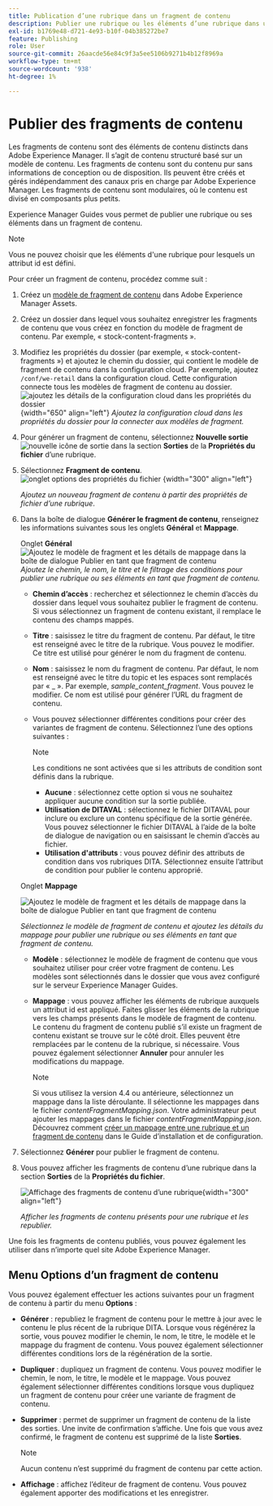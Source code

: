```yaml
---
title: Publication d’une rubrique dans un fragment de contenu
description: Publier une rubrique ou les éléments d’une rubrique dans un fragment de contenu dans AEM Guides.  Découvrez comment afficher les fragments de contenu présents pour une rubrique et les republier.
exl-id: b1769e48-d721-4e93-b10f-04b385272be7
feature: Publishing
role: User
source-git-commit: 26aacde56e84c9f3a5ee5106b9271b4b12f8969a
workflow-type: tm+mt
source-wordcount: '938'
ht-degree: 1%

---
```


# Publier des fragments de contenu

Les fragments de contenu sont des éléments de contenu distincts dans Adobe Experience Manager. Il s’agit de contenu structuré basé sur un modèle de contenu. Les fragments de contenu sont du contenu pur sans informations de conception ou de disposition. Ils peuvent être créés et gérés indépendamment des canaux pris en charge par Adobe Experience Manager. Les fragments de contenu sont modulaires, où le contenu est divisé en composants plus petits.

Experience Manager Guides vous permet de publier une rubrique ou ses éléments dans un fragment de contenu.

>[!NOTE]
>
>Vous ne pouvez choisir que les éléments d&#39;une rubrique pour lesquels un attribut id est défini.


Pour créer un fragment de contenu, procédez comme suit :

1. Créez un [modèle de fragment de contenu](https://experienceleague.adobe.com/docs/experience-manager-65/assets/content-fragments/content-fragments-models.html?lang=fr) dans Adobe Experience Manager Assets.
1. Créez un dossier dans lequel vous souhaitez enregistrer les fragments de contenu que vous créez en fonction du modèle de fragment de contenu. Par exemple, « stock-content-fragments ».
1. Modifiez les propriétés du dossier (par exemple, « stock-content-fragments ») et ajoutez le chemin du dossier, qui contient le modèle de fragment de contenu dans la configuration cloud.
Par exemple, ajoutez `/conf/we-retail` dans la configuration cloud. Cette configuration connecte tous les modèles de fragment de contenu au dossier.\
   ![ajoutez les détails de la configuration cloud dans les propriétés du dossier](images/fragment-folder-cloud-configuration.png){width="650" align="left"}
   *Ajoutez la configuration cloud dans les propriétés du dossier pour la connecter aux modèles de fragment.*

1. Pour générer un fragment de contenu, sélectionnez **Nouvelle sortie** ![nouvelle icône de sortie](./images/Add_icon.svg) dans la section **Sorties** de la **Propriétés du fichier** d’une rubrique.
1. Sélectionnez **Fragment de contenu**.\
   ![onglet options des propriétés du fichier](./images/file-properties-outputs-tab-new.png) {width="300" align="left"}

   *Ajoutez un nouveau fragment de contenu à partir des propriétés de fichier d’une rubrique*.

1. Dans la boîte de dialogue **Générer le fragment de contenu**, renseignez les informations suivantes sous les onglets **Général** et **Mappage**.

   Onglet **Général**
   ![Ajoutez le modèle de fragment et les détails de mappage dans la boîte de dialogue Publier en tant que fragment de contenu](images/generate-content-fragment.png)
   *Ajoutez le chemin, le nom, le titre et le filtrage des conditions pour publier une rubrique ou ses éléments en tant que fragment de contenu.*


   * **Chemin d’accès** : recherchez et sélectionnez le chemin d’accès du dossier dans lequel vous souhaitez publier le fragment de contenu. Si vous sélectionnez un fragment de contenu existant, il remplace le contenu des champs mappés.
   * **Titre** : saisissez le titre du fragment de contenu. Par défaut, le titre est renseigné avec le titre de la rubrique. Vous pouvez le modifier. Ce titre est utilisé pour générer le nom du fragment de contenu.
   * **Nom** : saisissez le nom du fragment de contenu. Par défaut, le nom est renseigné avec le titre du topic et les espaces sont remplacés par « _ ». Par exemple, *sample_content_fragment*. Vous pouvez le modifier.  Ce nom est utilisé pour générer l’URL du fragment de contenu.

   * Vous pouvez sélectionner différentes conditions pour créer des variantes de fragment de contenu. Sélectionnez l’une des options suivantes :
     >[!NOTE]
     > 
     > Les conditions ne sont activées que si les attributs de condition sont définis dans la rubrique.

      * **Aucune** : sélectionnez cette option si vous ne souhaitez appliquer aucune condition sur la sortie publiée.
      * **Utilisation de DITAVAL** : sélectionnez le fichier DITAVAL pour inclure ou exclure un contenu spécifique de la sortie générée. Vous pouvez sélectionner le fichier DITAVAL à l’aide de la boîte de dialogue de navigation ou en saisissant le chemin d’accès au fichier.
      * **Utilisation d&#39;attributs** : vous pouvez définir des attributs de condition dans vos rubriques DITA. Sélectionnez ensuite l’attribut de condition pour publier le contenu approprié.






   Onglet **Mappage**

   ![Ajoutez le modèle de fragment et les détails de mappage dans la boîte de dialogue Publier en tant que fragment de contenu](images/content-fragment-mapping.png)

   *Sélectionnez le modèle de fragment de contenu et ajoutez les détails du mappage pour publier une rubrique ou ses éléments en tant que fragment de contenu.*

   * **Modèle** : sélectionnez le modèle de fragment de contenu que vous souhaitez utiliser pour créer votre fragment de contenu. Les modèles sont sélectionnés dans le dossier que vous avez configuré sur le serveur Experience Manager Guides.
   * **Mappage** : vous pouvez afficher les éléments de rubrique auxquels un attribut id est appliqué. Faites glisser les éléments de la rubrique vers les champs présents dans le modèle de fragment de contenu.
Le contenu du fragment de contenu publié s’il existe un fragment de contenu existant se trouve sur le côté droit. Elles peuvent être remplacées par le contenu de la rubrique, si nécessaire. Vous pouvez également sélectionner **Annuler** pour annuler les modifications du mappage.


     >[!NOTE]
     >
     > Si vous utilisez la version 4.4 ou antérieure, sélectionnez un mappage dans la liste déroulante. Il sélectionne les mappages dans le fichier *contentFragmentMapping.json*.  Votre administrateur peut ajouter les mappages dans le fichier *contentFragmentMapping.json*. Découvrez comment [créer un mappage entre une rubrique et un fragment de contenu](../cs-install-guide/conf-content-fragment-mapping-cs.md) dans le Guide d’installation et de configuration.

1. Sélectionnez **Générer** pour publier le fragment de contenu.

1. Vous pouvez afficher les fragments de contenu d’une rubrique dans la section **Sorties** de la **Propriétés du fichier**.

   ![Affichage des fragments de contenu d’une rubrique](images/outputs-options-menu-new.png){width="300" align="left"}

   *Afficher les fragments de contenu présents pour une rubrique et les republier.*


Une fois les fragments de contenu publiés, vous pouvez également les utiliser dans n’importe quel site Adobe Experience Manager.




## Menu Options d’un fragment de contenu

Vous pouvez également effectuer les actions suivantes pour un fragment de contenu à partir du menu **Options** :

* **Générer** : republiez le fragment de contenu pour le mettre à jour avec le contenu le plus récent de la rubrique DITA. Lorsque vous régénérez la sortie, vous pouvez modifier le chemin, le nom, le titre, le modèle et le mappage du fragment de contenu. Vous pouvez également sélectionner différentes conditions lors de la régénération de la sortie.

* **Dupliquer** : dupliquez un fragment de contenu. Vous pouvez modifier le chemin, le nom, le titre, le modèle et le mappage. Vous pouvez également sélectionner différentes conditions lorsque vous dupliquez un fragment de contenu pour créer une variante de fragment de contenu.

* **Supprimer** : permet de supprimer un fragment de contenu de la liste des sorties. Une invite de confirmation s’affiche. Une fois que vous avez confirmé, le fragment de contenu est supprimé de la liste **Sorties**.

  >[!NOTE]
  >
  > Aucun contenu n’est supprimé du fragment de contenu par cette action.

* **Affichage** : affichez l’éditeur de fragment de contenu. Vous pouvez également apporter des modifications et les enregistrer.